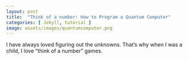 ```yaml
---
layout: post
title:  "Think of a number: How to Program a Quantum Computer"
categories: [ Jekyll, tutorial ]
image: assets/images/quantumcomputer.png
---
```

I have always loved figuring out the unknowns. That’s why when I was a child, I love “think of a number” games.